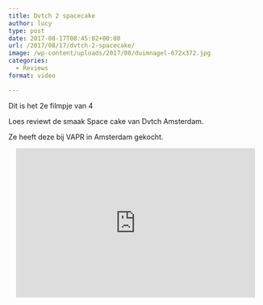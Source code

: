 ```yaml
---
title: Dvtch 2 spacecake
author: lucy
type: post
date: 2017-08-17T08:45:02+00:00
url: /2017/08/17/dvtch-2-spacecake/
image: /wp-content/uploads/2017/08/duimnagel-672x372.jpg
categories:
  - Reviews
format: video

---
```

Dit is het 2e filmpje van 4
  
Loes reviewt de smaak Space cake van Dvtch Amsterdam.
  
Ze heeft deze bij VAPR in Amsterdam gekocht.

<span class="embed-youtube" style="text-align:center; display: block;"><iframe class='youtube-player' type='text/html' width='474' height='297' src='https://www.youtube.com/embed/fGr01fwfEpE?version=3&#038;rel=1&#038;fs=1&#038;autohide=2&#038;showsearch=0&#038;showinfo=1&#038;iv_load_policy=1&#038;wmode=transparent' allowfullscreen='true' style='border:0;'></iframe></span>

&nbsp;

&nbsp;